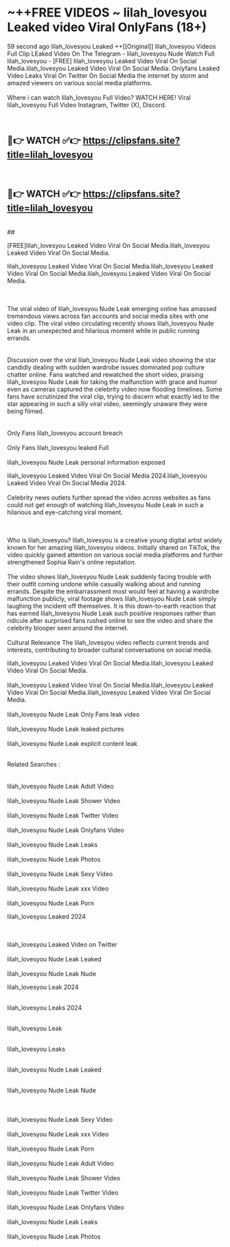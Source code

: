 # ~++FREE VIDEOS ~ lilah_lovesyou Leaked video Viral OnlyFans (18+)<br>


59 second ago lilah_lovesyou Leaked ++[[Original]] lilah_lovesyou Videos Full Clip LEaked Video On The Telegram  - lilah_lovesyou Nude  Watch Full lilah_lovesyou - [FREE] lilah_lovesyou Leaked Video Viral On Social Media.lilah_lovesyou Leaked Video Viral On Social Media.   Onlyfans Leaked Video Leaks Viral On Twitter On Social Media the internet by storm and amazed viewers on various social media platforms. <br><br>
Where i can watch lilah_lovesyou Full Video? WATCH HERE! Viral lilah_lovesyou Full Video Instagram, Twitter (X), Discord. <br>


 <br>

##  🔴👉 WATCH ✅👉  <a href="https://clipsfans.site?title=lilah_lovesyou&ref=git">https://clipsfans.site?title=lilah_lovesyou</a> <br>
  <br>

##  🔴👉 WATCH ✅👉  <a href="https://clipsfans.site?title=lilah_lovesyou&ref=git">https://clipsfans.site?title=lilah_lovesyou</a> <br>
  <br>
  ##



[FREE]lilah_lovesyou Leaked Video Viral On Social Media.lilah_lovesyou Leaked Video Viral On Social Media. <br>

lilah_lovesyou Leaked Video Viral On Social Media.lilah_lovesyou Leaked Video Viral On Social Media.lilah_lovesyou Leaked Video Viral On Social Media. <br>


  <br>

  <br>
The viral video of lilah_lovesyou Nude Leak emerging online has amassed tremendous views across fan accounts and social media sites with one video clip. The viral video circulating recently shows lilah_lovesyou Nude Leak in an unexpected and hilarious moment while in public running errands.<br>
<br>


<br>
Discussion over the viral lilah_lovesyou Nude Leak video showing the star candidly dealing with sudden wardrobe issues dominated pop culture chatter online. Fans watched and rewatched the short video, praising lilah_lovesyou Nude Leak for taking the malfunction with grace and humor even as cameras captured the celebrity video now flooding timelines. Some fans have scrutinized the viral clip, trying to discern what exactly led to the star appearing in such a silly viral video, seemingly unaware they were being filmed.<br>
<br>
<br> 
Only Fans lilah_lovesyou account breach<br>
<br>
Only Fans lilah_lovesyou leaked Full <br>
<br>
lilah_lovesyou Nude Leak personal information exposed<br>

lilah_lovesyou Leaked Video Viral On Social Media 2024.lilah_lovesyou Leaked Video Viral On Social Media 2024. <br>
<br>
Celebrity news outlets further spread the video across websites as fans could not get enough of watching lilah_lovesyou Nude Leak in such a hilarious and eye-catching viral moment.<br>
<br>

<br>
Who is lilah_lovesyou? lilah_lovesyou is a creative young digital artist widely known for her amazing lilah_lovesyou videos. Initially shared on TikTok, the video quickly gained attention on various social media platforms and further strengthened Sophia Rain's online reputation.<br>
<br>
The video shows lilah_lovesyou Nude Leak suddenly facing trouble with their outfit coming undone while casually walking about and running errands. Despite the embarrassment most would feel at having a wardrobe malfunction publicly, viral footage shows lilah_lovesyou Nude Leak simply laughing the incident off themselves. It is this down-to-earth reaction that has earned lilah_lovesyou Nude Leak such positive responses rather than ridicule after surprised fans rushed online to see the video and share the celebrity blooper seen around the internet.<br>
<br>
Cultural Relevance The lilah_lovesyou video reflects current trends and interests, contributing to broader cultural conversations on social media.<br>

lilah_lovesyou Leaked Video Viral On Social Media.lilah_lovesyou Leaked Video Viral On Social Media.<br>
<br>
lilah_lovesyou Leaked Video Viral On Social Media.lilah_lovesyou Leaked Video Viral On Social Media.lilah_lovesyou Leaked Video Viral On Social Media.<br>
<br>
lilah_lovesyou Nude Leak Only Fans leak video<br>
<br>
lilah_lovesyou Nude Leak leaked pictures<br>
<br>
lilah_lovesyou Nude Leak explicit content leak<br>


<br>
Related Searches :<br>
<br>

<br>
lilah_lovesyou Nude Leak Adult Video<br>
<br>
lilah_lovesyou Nude Leak Shower Video<br>
<br>
lilah_lovesyou Nude Leak Twitter Video<br>
<br>
lilah_lovesyou Nude Leak Onlyfans Video<br>
<br>
lilah_lovesyou Nude Leak Leaks<br>
<br>
lilah_lovesyou Nude Leak Photos<br>

<br>
lilah_lovesyou Nude Leak Sexy Video<br>
<br>
lilah_lovesyou Nude Leak xxx Video<br>
<br>
lilah_lovesyou Nude Leak Porn<br>

lilah_lovesyou  Leaked 2024 <br> <br>
<br>

lilah_lovesyou Leaked Video on Twitter <br>
<br>
lilah_lovesyou Nude Leak Leaked<br>
<br>
lilah_lovesyou Nude Leak Nude<br>


lilah_lovesyou  Leak 2024 <br> <br>



lilah_lovesyou  Leaks 2024 <br> <br>



 
lilah_lovesyou  Leak<br> <br>



lilah_lovesyou  Leaks<br> <br>


lilah_lovesyou Nude Leak Leaked<br> <br>

lilah_lovesyou Nude Leak Nude<br> <br>
<br> <br>
lilah_lovesyou Nude Leak Sexy Video
<br> <br>
lilah_lovesyou Nude Leak xxx Video
<br> <br>
lilah_lovesyou Nude Leak Porn
<br> <br>
lilah_lovesyou Nude Leak Adult Video
<br> <br>
lilah_lovesyou Nude Leak Shower Video
<br> <br>
lilah_lovesyou Nude Leak Twitter Video
<br> <br>
lilah_lovesyou Nude Leak Onlyfans Video
<br> <br>
lilah_lovesyou Nude Leak Leaks
<br> <br>
lilah_lovesyou Nude Leak Photos






</p>




 



</p>










